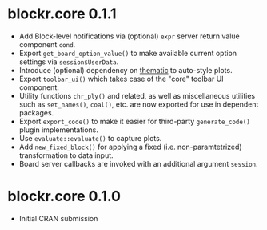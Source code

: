# blockr.core 0.1.1

* Add Block-level notifications via (optional) `expr` server return value
  component `cond`.
* Export `get_board_option_value()` to make available current option settings
  via `session$UserData`.
* Introduce (optional) dependency on [thematic](
  https://rstudio.github.io/thematic/) to auto-style plots.
* Export `toolbar_ui()` which takes case of the "core" toolbar UI component.
* Utility functions `chr_ply()` and related, as well as miscellaneous utilities
  such as `set_names()`, `coal()`, etc. are now exported for use in dependent
  packages.
* Export `export_code()` to make it easier for third-party `generate_code()`
  plugin implementations.
* Use `evaluate::evaluate()` to capture plots.
* Add `new_fixed_block()` for applying a fixed (i.e. non-paramtetrized)
  transformation to data input.
* Board server callbacks are invoked with an additional argument `session`.

# blockr.core 0.1.0

* Initial CRAN submission
